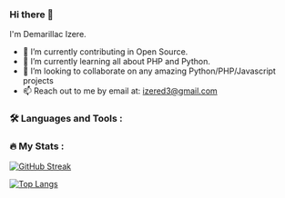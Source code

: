 ### Hi there 👋

I'm Demarillac Izere.

- 🔭 I’m currently contributing in Open Source.
- 🌱 I’m currently learning all about PHP and Python.
- 👯 I’m looking to collaborate on any amazing Python/PHP/Javascript projects
- 📫 Reach out to me by email at: izered3@gmail.com

### :hammer_and_wrench: Languages and Tools :

### :fire: My Stats :

[![GitHub Streak](http://github-readme-streak-stats.herokuapp.com?user=demarillacizere&theme=dark&background=000000)](https://git.io/streak-stats)

[![Top Langs](https://github-readme-stats.vercel.app/api/top-langs/?username=demarillacizere&layout=compact&theme=vision-friendly-dark)](https://github.com/anuraghazra/github-readme-stats)
<!--
**demarillacizere/demarillacizere** is a ✨ _special_ ✨ repository because its `README.md` (this file) appears on your GitHub profile.

Here are some ideas to get you started:

- 🔭 I’m currently working on ...
- 🌱 I’m currently learning PHP and Python
- 👯 I’m looking to collaborate on ...
- 🤔 I’m looking for help with ...
- 💬 Ask me about ...
- 📫 How to reach me: ...
- 😄 Pronouns: ...
- ⚡ Fun fact: ...
-->
